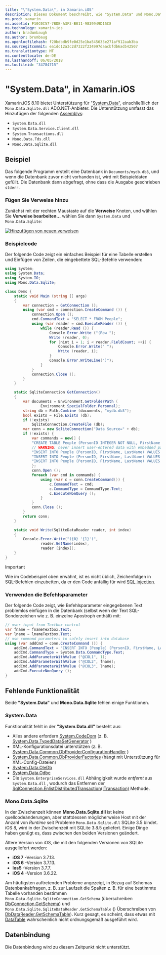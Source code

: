 ```yaml
---
title: "\"System.Data\", in Xamarin.iOS"
description: Dieses Dokument beschreibt, wie "System.Data" und Mono.Data.Sqlite.dll auf SQLite-Daten in einem Xamarin.iOS-Anwendung zugreifen.
ms.prod: xamarin
ms.assetid: F10C0C57-7BDE-A3F3-B011-9839949D15C8
ms.technology: xamarin-ios
author: bradumbaugh
ms.author: brumbaug
ms.openlocfilehash: f20bdbdb9fe0d25e1ba545633e271af912aab3ba
ms.sourcegitcommit: ea1dc12a3c2d7322f234997daacbfdb6ad542507
ms.translationtype: MT
ms.contentlocale: de-DE
ms.lasthandoff: 06/05/2018
ms.locfileid: "34784715"
---
```

# <a name="systemdata-in-xamarinios"></a>"System.Data", in Xamarin.iOS

Xamarin.iOS 8.10 bietet Unterstützung für ["System.Data"](https://developer.xamarin.com/api/namespace/System.Data/), einschließlich der `Mono.Data.Sqlite.dll` ADO.NET-Anbieter. Die Unterstützung umfasst das Hinzufügen der folgenden [Assemblys](~/cross-platform/internals/available-assemblies.md):

-  `System.Data.dll`
-  `System.Data.Service.Client.dll`
-  `System.Transactions.dll`
-  `Mono.Data.Tds.dll`
-  `Mono.Data.Sqlite.dll`

<a name="Example" />

## <a name="example"></a>Beispiel

Das folgende Programm erstellt eine Datenbank in `Documents/mydb.db3`, und wenn die Datenbank zuvor nicht vorhanden ist, wird mit Beispieldaten gefüllt. Die Datenbank dann abgefragt, ohne dass die Ausgabe geschrieben `stderr`.

### <a name="add-references"></a>Fügen Sie Verweise hinzu

Zunächst mit der rechten Maustaste auf die **Verweise** Knoten, und wählen Sie **Verweise bearbeiten...**  wählen Sie dann `System.Data` und `Mono.Data.Sqlite`:

[![](system.data-images/edit-references-sml.png "Hinzufügen von neuen verweisen")](system.data-images/edit-references.png#lightbox)

### <a name="sample-code"></a>Beispielcode

Der folgende Code zeigt ein einfaches Beispiel für eine Tabelle erstellen und Einfügen von Zeilen, die eingebettete SQL-Befehle verwenden:

```csharp
using System;
using System.Data;
using System.IO;
using Mono.Data.Sqlite;

class Demo {
    static void Main (string [] args)
    {
        var connection = GetConnection ();
        using (var cmd = connection.CreateCommand ()) {
            connection.Open ();
            cmd.CommandText = "SELECT * FROM People";
            using (var reader = cmd.ExecuteReader ()) {
                while (reader.Read ()) {
                    Console.Error.Write ("(Row ");
                    Write (reader, 0);
                    for (nint i = 1; i < reader.FieldCount; ++i) {
                        Console.Error.Write(" ");
                        Write (reader, i);
                    }
                    Console.Error.WriteLine(")");
                }
            }
            connection.Close ();
        }
    }

    static SqliteConnection GetConnection()
    {
        var documents = Environment.GetFolderPath (
                Environment.SpecialFolder.Personal);
        string db = Path.Combine (documents, "mydb.db3");
        bool exists = File.Exists (db);
        if (!exists)
            SqliteConnection.CreateFile (db);
        var conn = new SqliteConnection("Data Source=" + db);
        if (!exists) {
            var commands = new[] {
            "CREATE TABLE People (PersonID INTEGER NOT NULL, FirstName ntext, LastName ntext)",
            // WARNING: never insert user-entered data with embedded parameter values
            "INSERT INTO People (PersonID, FirstName, LastName) VALUES (1, 'First', 'Last')",
            "INSERT INTO People (PersonID, FirstName, LastName) VALUES (2, 'Dewey', 'Cheatem')",
            "INSERT INTO People (PersonID, FirstName, LastName) VALUES (3, 'And', 'How')",
            };
            conn.Open ();
            foreach (var cmd in commands) {
                using (var c = conn.CreateCommand()) {
                    c.CommandText = cmd;
                    c.CommandType = CommandType.Text;
                    c.ExecuteNonQuery ();
                }
            }
            conn.Close ();
        }
        return conn;
    }

    static void Write(SqliteDataReader reader, int index)
    {
        Console.Error.Write("({0} '{1}')",
                reader.GetName(index),
                reader [index]);
    }
}
```

> [!IMPORTANT]
> Wie im Codebeispiel oben erwähnt, ist es nicht üblich, Zeichenfolgen in SQL-Befehlen einzubetten, da er den Code anfällig für wird [SQL Injection](http://en.wikipedia.org/wiki/SQL_injection).


### <a name="using-command-parameters"></a>Verwenden die Befehlsparameter

Der folgende Code zeigt, wie Befehlsparameter eingegebenen Text problemlos einfügen in die Datenbank (selbst wenn der Text SQL-Sonderzeichen wie z. B. einzelne Apostroph enthält) mit:

```csharp
// user input from Textbox control
var fname = fnameTextbox.Text;
var lname = lnameTextbox.Text;
// use command parameters to safely insert into database
using (var addCmd = conn.CreateCommand ()) {
    addCmd.CommandText = "INSERT INTO [People] (PersonID, FirstName, LastName) VALUES (@COL1, @COL2, @COL3)";
    addCmd.CommandType = System.Data.CommandType.Text;
    addCmd.AddParameterWithValue ("@COL1", 1);
    addCmd.AddParameterWithValue ("@COL2", fname);
    addCmd.AddParameterWithValue ("@COL3", lname);
    addCmd.ExecuteNonQuery ();
}
```

<a name="Missing_Functionality" />

## <a name="missing-functionality"></a>Fehlende Funktionalität

Beide **"System.Data"** und **Mono.Data.Sqlite** fehlen einige Funktionen.

<a name="System.Data" />

### <a name="systemdata"></a>System.Data

Funktionalität fehlt in der **"System.Data.dll"** besteht aus:

-  Alles andere erfordern [System.CodeDom](https://developer.xamarin.com/api/namespace/System.CodeDom/) (z. B.  [System.Data.TypedDataSetGenerator](https://developer.xamarin.com/api/type/System.Data.TypedDataSetGenerator/) )
-  XML-Konfigurationsdatei unterstützen (z. B.  [System.Data.Common.DbProviderConfigurationHandler](https://developer.xamarin.com/api/type/System.Data.Common.DbProviderConfigurationHandler/) )
-   [System.Data.Common.DbProviderFactories](https://developer.xamarin.com/api/type/System.Data.Common.DbProviderFactories/) (hängt mit Unterstützung für XML-Config-Dateien)
-   [System.Data.OleDb](https://developer.xamarin.com/api/namespace/System.Data.OleDb/)
-   [System.Data.Odbc](https://developer.xamarin.com/api/namespace/System.Data.Odbc/)
-  Die `System.EnterpriseServices.dll` Abhängigkeit wurde *entfernt* aus `System.Data.dll` , wodurch das Entfernen der [SqlConnection.EnlistDistributedTransaction(ITransaction)](https://developer.xamarin.com/api/member/System.Data.SqlClient.SqlConnection.EnlistDistributedTransaction/(System.EnterpriseServices.ITransaction)) Methode.


<a name="Mono.Data.Sqlite" />

### <a name="monodatasqlite"></a>Mono.Data.Sqlite

In der Zwischenzeit können **Mono.Data.Sqlite.dll** ist keine quellcodeänderungen, aber stattdessen möglicherweise Host mit der Anzahl von *Runtime* seit Probleme `Mono.Data.Sqlite.dll` SQLite 3.5 bindet. iOS 8, wird in der Zwischenzeit mit SQLite 3.8.5 geliefert. Einige Dinge haben genügt es, dass zwischen den beiden Versionen geändert.

Ältere Version von iOS, die mit den folgenden Versionen von SQLite ausgeliefert werden:

- **iOS 7** -Version 3.7.13.
- **iOS 6** -Version 3.7.13.
- **Ios5** -Version 3.7.7.
- **iOS 4** -Version 3.6.22.

Am häufigsten auftretenden Probleme angezeigt, in Bezug auf Schemas Datenbankabfragen, z. B. zur Laufzeit die Spalten z. B. für eine bestimmte Tabelle vorhanden bestimmen `Mono.Data.Sqlite.SqliteConnection.GetSchema` (überschreiben [DbConnection.GetSchema](https://developer.xamarin.com/api/member/System.Data.Common.DbConnection.GetSchema/)) und `Mono.Data.Sqlite.SqliteDataReader.GetSchemaTable` () Überschreiben von [DbDataReader.GetSchemaTable](https://developer.xamarin.com/api/member/System.Data.Common.DbDataReader.GetSchemaTable/)). Kurz gesagt, es scheint, dass etwas mit [DataTable](https://developer.xamarin.com/api/type/System.Data.DataTable/) wahrscheinlich nicht ordnungsgemäß ausgeführt wird.

<a name="Data_Binding" />

## <a name="data-binding"></a>Datenbindung

Die Datenbindung wird zu diesem Zeitpunkt nicht unterstützt.

